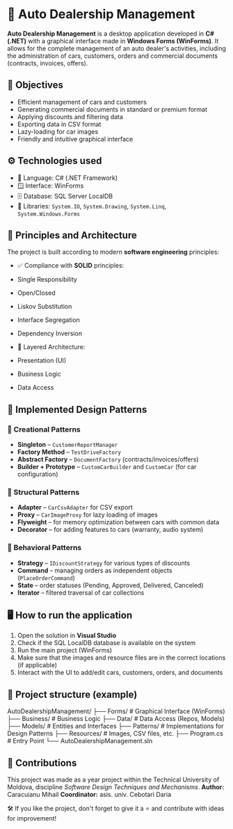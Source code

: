 # 🚗 Auto Dealership Management
**Auto Dealership Management** is a desktop application developed in **C# (.NET)** with a graphical interface made in **Windows Forms (WinForms)**. It allows for the complete management of an auto dealer's activities, including the administration of cars, customers, orders and commercial documents (contracts, invoices, offers).

## 🎯 Objectives
- Efficient management of cars and customers
- Generating commercial documents in standard or premium format
- Applying discounts and filtering data
- Exporting data in CSV format
- Lazy-loading for car images
- Friendly and intuitive graphical interface

## ⚙️ Technologies used
- 🧱 Language: C# (.NET Framework)
- 🪟 Interface: WinForms
- 🗄️ Database: SQL Server LocalDB
- 🧰 Libraries: `System.IO`, `System.Drawing`, `System.Linq`, `System.Windows.Forms`

## 🧠 Principles and Architecture
The project is built according to modern **software engineering** principles:
- ✅ Compliance with **SOLID** principles:
- Single Responsibility
- Open/Closed
- Liskov Substitution
- Interface Segregation
- Dependency Inversion

- 📐 Layered Architecture:
- Presentation (UI)
- Business Logic
- Data Access

## 🔁 Implemented Design Patterns

### 🔨 Creational Patterns
- **Singleton** – `CustomerReportManager`
- **Factory Method** – `TestDriveFactory`
- **Abstract Factory** – `DocumentFactory` (contracts/invoices/offers)
- **Builder + Prototype** – `CustomCarBuilder` and `CustomCar` (for car configuration)

### 🧱 Structural Patterns
- **Adapter** – `CarCsvAdapter` for CSV export
- **Proxy** – `CarImageProxy` for lazy loading of images
- **Flyweight** – for memory optimization between cars with common data
- **Decorator** – for adding features to cars (warranty, audio system)

### 🧩 Behavioral Patterns
- **Strategy** – `IDiscountStrategy` for various types of discounts
- **Command** – managing orders as independent objects (`PlaceOrderCommand`)
- **State** – order statuses (Pending, Approved, Delivered, Canceled)
- **Iterator** – filtered traversal of car collections

## 🖥️ How to run the application
1. Open the solution in **Visual Studio**
2. Check if the SQL LocalDB database is available on the system
3. Run the main project (WinForms)
4. Make sure that the images and resource files are in the correct locations (if applicable)
5. Interact with the UI to add/edit cars, customers, orders, and documents

## 📂 Project structure (example)
AutoDealershipManagement/
├── Forms/ # Graphical Interface (WinForms)
├── Business/ # Business Logic
├── Data/ # Data Access (Repos, Models)
├── Models/ # Entities and Interfaces
├── Patterns/ # Implementations for Design Patterns
├── Resources/ # Images, CSV files, etc.
├── Program.cs # Entry Point
└── AutoDealershipManagement.sln

## 📌 Contributions
This project was made as a year project within the Technical University of Moldova, discipline *Software Design Techniques and Mechanisms*.
**Author:** Caracuianu Mihail
**Coordinator:** asis. univ. Cebotari Daria

🛠️ If you like the project, don't forget to give it a ⭐ and contribute with ideas for improvement!
